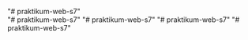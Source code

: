 "# praktikum-web-s7"  
"# praktikum-web-s7" 
"# praktikum-web-s7" 
"# praktikum-web-s7" 
"# praktikum-web-s7" 
